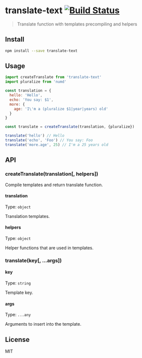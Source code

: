 # translate-text [![Build Status][travis-image]][travis-url]

> Translate function with templates precompiling and helpers

## Install

```sh
npm install --save translate-text
```

## Usage

```js
import createTranslate from 'translate-text'
import pluralize from 'numd'

const translation = {
  hello: 'Hello',
  echo: 'You say: $1',
  more: {
    age: 'I\'m a (pluralize $1|year|years) old'
  }
}

const translate = createTranslate(translation, {pluralize})

translate('hello') // Hello
translate('echo', 'Foo') // You say: Foo
translate('more.age', 25) // I'm a 25 years old
```

## API

### createTranslate(translation[, helpers])

Compile templates and return translate function.

#### translation

Type: `object`

Translation templates.

#### helpers

Type: `object`

Helper functions that are used in templates.

### translate(key[, ...args])

#### key

Type: `string`

Template key.

#### args

Type: `...any`

Arguments to insert into the template.

## License

MIT

[travis-url]: https://travis-ci.org/andrepolischuk/translate-text
[travis-image]: https://travis-ci.org/andrepolischuk/translate-text.svg?branch=master
